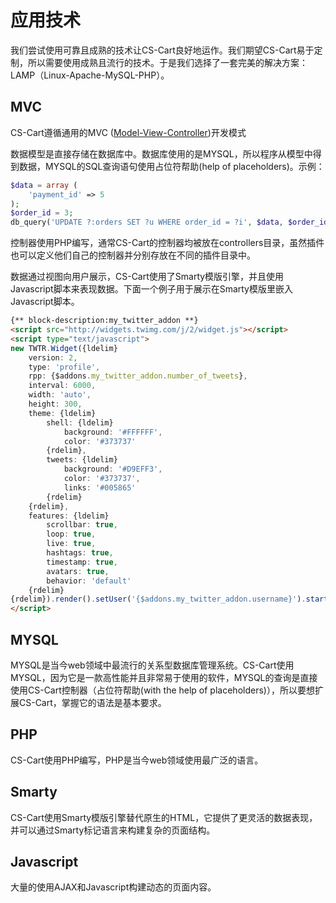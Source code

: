 应用技术
===================================

我们尝试使用可靠且成熟的技术让CS-Cart良好地运作。我们期望CS-Cart易于定制，所以需要使用成熟且流行的技术。于是我们选择了一套完美的解决方案：LAMP（Linux-Apache-MySQL-PHP）。

## MVC
CS-Cart遵循通用的MVC ([Model-View-Controller](http://en.wikipedia.org/wiki/Model%E2%80%93view%E2%80%93controller))开发模式

数据模型是直接存储在数据库中。数据库使用的是MYSQL，所以程序从模型中得到数据，MYSQL的SQL查询语句使用占位符帮助(help of placeholders)。示例：

```php
$data = array (
    'payment_id' => 5
);
$order_id = 3;
db_query('UPDATE ?:orders SET ?u WHERE order_id = ?i', $data, $order_id);
```

控制器使用PHP编写，通常CS-Cart的控制器均被放在controllers目录，虽然插件也可以定义他们自己的控制器并分别存放在不同的插件目录中。

数据通过视图向用户展示，CS-Cart使用了Smarty模版引擎，并且使用Javascript脚本来表现数据。下面一个例子用于展示在Smarty模版里嵌入Javascript脚本。

```html
{** block-description:my_twitter_addon **}
<script src="http://widgets.twimg.com/j/2/widget.js"></script>
<script type="text/javascript">
new TWTR.Widget({ldelim}
    version: 2,
    type: 'profile',
    rpp: {$addons.my_twitter_addon.number_of_tweets},
    interval: 6000,
    width: 'auto',
    height: 300,
    theme: {ldelim}
        shell: {ldelim}
            background: '#FFFFFF',
            color: '#373737'
        {rdelim},
        tweets: {ldelim}
            background: '#D9EFF3',
            color: '#373737',
            links: '#005865'
        {rdelim}
    {rdelim},
    features: {ldelim}
        scrollbar: true,
        loop: true,
        live: true,
        hashtags: true,
        timestamp: true,
        avatars: true,
        behavior: 'default'
    {rdelim}
{rdelim}).render().setUser('{$addons.my_twitter_addon.username}').start();
</script>
```

## MYSQL
MYSQL是当今web领域中最流行的关系型数据库管理系统。CS-Cart使用MYSQL，因为它是一款高性能并且非常易于使用的软件，MYSQL的查询是直接使用CS-Cart控制器（占位符帮助(with the help of placeholders)），所以要想扩展CS-Cart，掌握它的语法是基本要求。

## PHP
CS-Cart使用PHP编写，PHP是当今web领域使用最广泛的语言。

## Smarty
CS-Cart使用Smarty模版引擎替代原生的HTML，它提供了更灵活的数据表现，并可以通过Smarty标记语言来构建复杂的页面结构。

## Javascript
大量的使用AJAX和Javascript构建动态的页面内容。